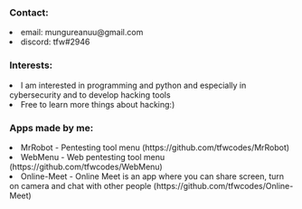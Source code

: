 ### Contact:

<li> email: mungureanuu@gmail.com
<li> discord: tfw#2946

### Interests:

<li> I am interested in programming and python and especially in cybersecurity and to develop hacking tools
<li> Free to learn more things about hacking:)

  
### Apps made by me:
  
  <li> MrRobot - Pentesting tool menu (https://github.com/tfwcodes/MrRobot)
  <li> WebMenu - Web pentesting tool menu (https://github.com/tfwcodes/WebMenu)
  <li> Online-Meet - Online Meet is an app where you can share screen, turn on camera and chat with other people (https://github.com/tfwcodes/Online-Meet)

